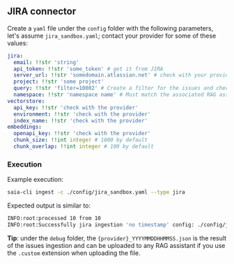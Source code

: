 ## JIRA connector

Create a `yaml` file under the `config` folder with the following parameters, let's assume `jira_sandbox.yaml`; contact your provider for some of these values:

```yaml
jira:
  email: !!str 'string'
  api_token: !!str 'some_token' # get it from JIRA
  server_url: !!str 'somedomain.atlassian.net' # check with your provider
  project: !!str 'some project'
  query: !!str 'filter=10002' # Create a filter for the issues and check the associated ID
  namespace: !!str 'namespace name' # Must match the associated RAG assistant, check the index section
vectorstore:
  api_key: !!str 'check with the provider'
  environment: !!str 'check with the provider'
  index_name: !!str 'check with the provider'
embeddings:
  openapi_key: !!str 'check with the provider'
  chunk_size: !!int integer # 1000 by default
  chunk_overlap: !!int integer # 100 by default
```

### Execution

Example execution:

```bash
saia-cli ingest -c ./config/jira_sandbox.yaml --type jira
```

Expected output is similar to:

```bash
INFO:root:processed 10 from 10
INFO:root:Successfully jira ingestion 'no timestamp' config: ./config/jira_sandbox.yaml
```

__Tip__: under the `debug` folder, the `{provider}_YYYYMMDDHHMMSS.json` is the result of the issues ingestion and can be uploaded to any RAG assistant if you use the `.custom` extension when uploading the file.

